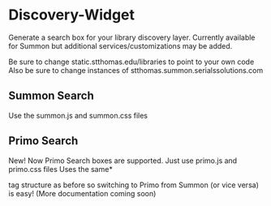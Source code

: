 # Discovery-Widget
Generate a search box for your library discovery layer. Currently available for Summon but additional services/customizations may be added.

Be sure to change static.stthomas.edu/libraries to point to your own code
Also be sure to change instances of stthomas.summon.serialssolutions.com

## Summon Search

Use the summon.js and summon.css files

## Primo Search

New! Now Primo Search boxes are supported.
Just use primo.js and primo.css files
Uses the same* <div> tag structure as before so switching to Primo from Summon (or vice versa) is easy! (More documentation coming soon)

